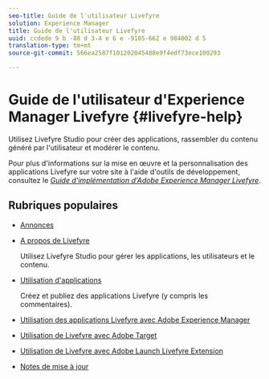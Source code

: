 ```yaml
---
seo-title: Guide de l'utilisateur Livefyre
solution: Experience Manager
title: Guide de l'utilisateur Livefyre
uuid: ccdede 9 b -88 d 3-4 e 6 e -9105-662 e 984002 d 5
translation-type: tm+mt
source-git-commit: 566ea2587f101202045488e9f4edf73ece100293

---
```



# Guide de l'utilisateur d'Experience Manager Livefyre {#livefyre-help}

Utilisez Livefyre Studio pour créer des applications, rassembler du contenu généré par l'utilisateur et modérer le contenu.

Pour plus d'informations sur la mise en œuvre et la personnalisation des applications Livefyre sur votre site à l'aide d'outils de développement, consultez le [*Guide d'implémentation d'Adobe Experience Manager Livefyre*](/help/implementation/home.md).

## Rubriques populaires

* [Annonces](c-anouncements.md#c_anouncements)

* [A propos de Livefyre](c-product.md#c_product)

   Utilisez Livefyre Studio pour gérer les applications, les utilisateurs et le contenu.

* [Utilisation d'applications](c-about-apps/c-about-apps.md#c_about_apps)

   Créez et publiez des applications Livefyre (y compris les commentaires).

* [Utilisation des applications Livefyre avec Adobe Experience Manager](https://helpx.adobe.com/experience-manager/6-4/sites/administering/using/livefyre.html)


* [Utilisation de Livefyre avec Adobe Target](/help/using/c-library/livefyre-target.md)

* [Utilisation de Livefyre avec Adobe Launch Livefyre Extension](https://docs.adobelaunch.com/extension-reference/web/adobe-livefyre-extension)

* [Notes de mise à jour](c-rn/c-rn.md#c_rn)

